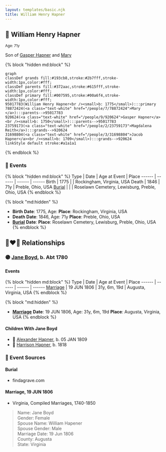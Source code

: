 ```yaml
---
layout: templates/basic.njk
title: William Henry Hapner
---
```

## 🔵 William Henry Hapner
<small>Age: 71y</small>

Son of [Gasper Hapner](/people/9/920624) and [Mary ](/people/7/78872424)

{% block "hidden md:block" %}
```mermaid
graph
classDef grands fill:#193cb8,stroke:#2b7fff,stroke-width:1px,color:#fff;
classDef parents fill:#372aac,stroke:#615fff,stroke-width:1px,color:#fff;
classDef primary fill:#007595,stroke:#00a6f4,stroke-width:1px,color:#fff;
95017783(William Henry Hapner<br /><small>b: 1775</small>):::primary
78872424(<a class="text-white" href="/people/7/78872424">Mary </a>):::parents-->95017783
920624(<a class="text-white" href="/people/9/920624">Gasper Hapner</a><br /><small>b: 1750</small>):::parents-->95017783
23759173(<a class="text-white" href="/people/2/23759173">Magdalena Reith</a>):::grands-->920624
31698804(<a class="text-white" href="/people/3/31698804">Jacob Hapner</a><br /><small>b: 1709</small>):::grands-->920624
linkStyle default stroke:#a1a1a1
```
{% endblock %}

### 📆 Events

{% block "hidden md:block" %}
Type | Date | Age at Event | Place
------ | ------ | ------ | ------
Birth | 1775 |  | Rockingham, Virginia, USA
Death | 1846 | 71y | Preble, Ohio, USA
[Burial](#event-event-4) |  |  | Roselawn Cemetery, Lewisburg, Preble, Ohio, USA
{% endblock %}

{% block "md:hidden" %}
- **Birth**
**Date**: 1775, Age:
**Place**: Rockingham, Virginia, USA
- **Death**
**Date**: 1846, Age: 71y
**Place**: Preble, Ohio, USA
- **[Burial](#event-event-4)**
**Date**:
**Place**: Roselawn Cemetery, Lewisburg, Preble, Ohio, USA
{% endblock %}

## 👩‍❤️‍👨 Relationships

### 🟣 [Jane Boyd](/people/5/54740480), b. Abt 1780

#### Events

{% block "hidden md:block" %}
Type | Date | Age at Event | Place
------ | ------ | ------ | ------
[Marriage](#event-family-0-event-0) | 19 JUN 1806 | 31y, 6m, 19d | Augusta, Virginia, USA
{% endblock %}

{% block "md:hidden" %}
- **[Marriage](#event-family-0-event-0)**
**Date**: 19 JUN 1806, Age: 31y, 6m, 19d
**Place**: Augusta, Virginia, USA
{% endblock %}

#### Children With Jane Boyd
* 🔵 [Alexander Hapner](/people/6/68586072), b. 05 JAN 1809
* 🔵 [Harrison Hapner](/people/8/82056089), b. 1818
### 📰 Event Sources

#### <a id="event-event-4"></a> Burial
* findagrave.com

#### <a id="event-family-0-event-0"></a> Marriage, 19 JUN 1806
* Virginia, Compiled Marriages, 1740-1850
>   
  > Name: Jane Boyd  
  > Gender: Female  
  > Spouse Name: William Hapener  
  > Spouse Gender: Male  
  > Marriage Date: 19 Jun 1806  
  > County: Augusta  
  > State: Virginia
